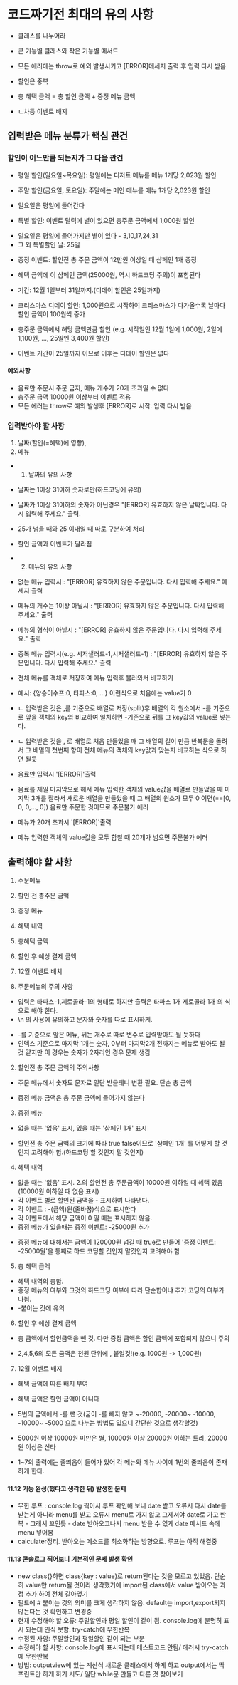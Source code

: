 # 코드짜기전 최대의 유의 사항
- 클래스를 나누어라
- 큰 기능별 클래스와 작은 기능별 메서드
- 모든 에러에는 throw로 예외 발생시키고 [ERROR]메세지 출력 후 입력 다시 받음

- 할인은 중복
- 총 혜택 금액 = 총 할인 금액 + 증정 메뉴 금액
- ㄴ차등 이벤트 배지

## 입력받은 메뉴 분류가 핵심 관건

### 할인이 어느만큼 되는지가 그 다음 관건
- 평일 할인(일요일~목요일): 평일에는 디저트 메뉴를 메뉴 1개당 2,023원 할인

- 주말 할인(금요일, 토요일): 주말에는 메인 메뉴를 메뉴 1개당 2,023원 할인
* 일요일은 평일에 들어간다

- 특별 할인: 이벤트 달력에 별이 있으면 총주문 금액에서 1,000원 할인
* 일요일은 평일에 들어가지만 별이 있다 - 3,10,17,24,31
* 그 외 특별할인 날: 25일

- 증정 이벤트: 할인전 총 주문 금액이 12만원 이상일 때 샴페인 1개 증정
* 혜택 금액에 이 샴페인 금액(25000원, 역시 하드코딩 주의)이 포함된다

- 기간: 12월 1일부터 31일까지.(디데이 할인은 25일까지)

- 크리스마스 디데이 할인: 1,000원으로 시작하여 크리스마스가 다가올수록 날마다 할인 금액이 100원씩 증가
- 총주문 금액에서 해당 금액만큼 할인
(e.g. 시작일인 12월 1일에 1,000원, 2일에 1,100원, ..., 25일엔 3,400원 할인)
* 이벤트 기간이 25일까지 이므로 이후는 디데이 할인은 없다

#### 예외사항
- 음료만 주문시 주문 금지, 메뉴 개수가 20개 초과일 수 없다
- 총주문 금액 10000원 이상부터 이벤트 적용
- 모든 에러는 throw로 예외 발생후 [ERROR]로 시작. 입력 다시 받음

### 입력받아야 할 사항
1. 날짜(할인(=혜택)에 영향), 
2. 메뉴

- 1. 날짜의 유의 사항
- 날짜는 1이상 31이하 숫자로만(하드코딩에 유의)
- 날짜가 1이상 31이하의 숫자가 아닌경우 "[ERROR] 유효하지 않은 날짜입니다. 다시 입력해 주세요." 출력. 
- 25가 넘을 때와 25 이내일 때 따로 구분하여 처리
- 할인 금액과 이벤트가 달라짐

- 2. 메뉴의 유의 사항
- 없는 메뉴 입력시 :  "[ERROR] 유효하지 않은 주문입니다. 다시 입력해 주세요." 메세지 출력
- 메뉴의 개수는 1이상 아닐시 : "[ERROR] 유효하지 않은 주문입니다. 다시 입력해 주세요." 출력
-  메뉴의 형식이 아닐시 : "[ERROR] 유효하지 않은 주문입니다. 다시 입력해 주세요." 출력
- 중복 메뉴 입력시(e.g. 시저샐러드-1,시저샐러드-1) : "[ERROR] 유효하지 않은 주문입니다. 다시 입력해 주세요." 출력
- 전체 메뉴를 객체로 저장하여 메뉴 입력후 불러와서 비교하기
- 예시: {양송이수프:0, 타파스:0, ...} 이런식으로 처음에는 value가 0
- ㄴ 입력받은 것은 ,를 기준으로 배열로 저장(split)후 배열의 각 원소에서 -를 기준으로 앞을 객체의 key와 비교하여 일치하면 -기준으로 뒤를 그 key값의 value로 넣는다. 
- ㄴ 입력받은 것을 , 로 배열로 처음 만들었을 때 그 배열의 길이 만큼 반복문을 돌려서 그 배열의 첫번째 항이 전체 메뉴의 객체의 key값과 맞는지 비교하는 식으로 하면 될듯

- 음료만 입력시 '[ERROR]'출력
* 음료를 제일 마지막으로 해서 메뉴 입력한 객체의 value값을 배열로 만들었을 때 마지막 3개를 잘라서 새로운 배열을 만들었을 때 그 배열의 원소가 모두 0 이면(==[0, 0, 0,..., 0]) 음료만 주문한 것이므로 주문불가 에러

- 메뉴가 20개 초과시 '[ERROR]'출력
* 메뉴 입력한 객체의 value값을 모두 합칠 때 20개가 넘으면 주문불가 에러

## 출력해야 할 사항
 1. 주문메뉴
 2. 할인 전 총주문 금액
 3. 증정 메뉴
 4. 혜택 내역
 5. 총혜택 금액
 6. 할인 후 예상 결제 금액
 7. 12월 이벤트 배치

 1. 주문메뉴의 주의 사항
 - 입력은 타파스-1,제로콜라-1의 형태로 하지만 출력은 
 타파스 1개
 제로콜라 1개
 의 식으로 해야 한다. 
 - \n 의 사용에 유의하고 문자와 숫자를 따로 표시하게.
 * -를 기준으로 앞은 메뉴, 뒤는 개수로 따로 변수로 입력받아도 될 듯하다
 * 인덱스 기준으로 마지막 1개는 숫자, 0부터 마지막2개 전까지는 메뉴로 받아도 될 것 같지만 이 경우는 숫자가 2자리인 경우 문제 생김
 
 2. 할인전 총 주문 금액의 주의사항
 - 주문 메뉴에서 숫자도 문자로 일단 받을테니 변환 필요. 단순 총 금액
 * 증정 메뉴 금액은 총 주문 금액에 들어가지 않는다

 3. 증정 메뉴
 - 없을 때는 '없음' 표시, 있을 때는 '샴페인 1개' 표시
 * 할인전 총 주문 금액의 크기에 따라 true false이므로 '샴페인 1개' 를 어떻게 할 것인지 고려해야 함.(하드코딩 할 것인지 말 것인지)
 
 4. 혜택 내역
 - 없을 때는 '없음' 표시. 2.의 할인전 총 주문금액이 10000원 이하일 때 혜택 있음(10000원 이하일 때 없음 표시)
 - 각 이벤트 별로 할인된 금액을 - 표시하여 나타낸다.
 - 각 이벤트 : -(금액)원(줄바꿈)식으로 표시한다
 - 각 이벤트에서 해당 금액이 0 일 때는 표시하지 않음.
 - 증정 메뉴가 있을때는 증정 이벤트: -25000원 추가
 * 증정 메뉴에 대해서는 금액이 120000원 넘길 때 true로 만들어 '증정 이벤트: -25000원'을 통째로 하드 코딩할 것인지 말것인지 고려해야 함

 5. 총 혜택 금액
 - 혜택 내역의 총합.
 - 증정 메뉴의 여부와 그것의 하드코딩 여부에 따라 단순합이냐 추가 코딩의 여부가 나뉨. 
 - -붙이는 것에 유의

 6. 할인 후 예상 결제 금액
 - 총 금액에서 할인금액을 뺀 것. 다만 증정 금액은 할인 금액에 포함되지 않으니 주의
 * 2,4,5,6의 모든 금액은 천원 단위에 , 붙일것!(e.g. 1000원 -> 1,000원)

 7. 12월 이벤트 배지
 - 혜택 금액에 따른 배지 부여 
 * 혜택 금액은 할인 금액이 아니다
 * 5번의 금액에서 -를 뺸 것(굳이 -를 빼지 않고 ~-20000, -20000~ -10000, -10000~ -5000 으로 나누는 방법도 있으니 간단한 것으로 생각할것)
 * 5000원 이상 10000원 미만은 별, 10000원 이상 20000원 이하는 트리, 20000원 이상은 산타

 * 1~7의 출력에는 줄띄움이 들어가 있어 각 메뉴와 메뉴 사이에 1번의 줄띄움이 존재하게 한다.

#### 11.12 기능 완성(했다고 생각한 뒤) 발생한 문제
- 무한 루프 : console.log 찍어서 루프 확인해 보니 date 받고 오류시 다시 date를 받는게 아니라 menu를 받고 오류시 menu로 가지 않고 그제서야 date로 가고 반복 - 그래서 꼬인듯 - date 받아오고나서 menu 받을 수 있게 date 메서드 속에 menu 넣어봄
- calculater정리. 받아오는 메소드를 최소화하는 방향으로. 루프는 아직 해결중

#### 11.13 콘솔로그 찍어보니 기본적인 문제 발생 확인
- new class{}하면 class{key : value}로 return된다는 것을 모르고 있었음. 단순히 value만 return될 것이라 생각했기에 import된 class에서 value 받아오는 과정 추가 하여 전체 갈아엎기
- 필드에 # 붙이는 것의 의미를 크게 생각하지 않음. default는 import,export되지 않는다는 것 확인하고 변경중
- 현재 수정해야 할 오류: 주말할인과 평일 할인이 같이 됨. console.log에 분명히 표시 되는데 인식 못함. try-catch에 무한반복
- 수정된 사항: 주말할인과 평일할인 같이 되는 부분
- 수정해야 할 사항: console.log에 표시되는데 테스트코드 안됨/ 에러시 try-catch에 무한반복 
- 방법: outputview에 있는 계산식 새로운 클래스에서 하게 하고 output에서는 딱 프린트만 하게 하기 시도/ 일단 while문 만들고 다른 것 찾아보기